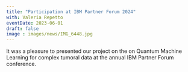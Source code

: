 ```yaml
---
title: "Participation at IBM Partner Forum 2024"
with: Valeria Repetto
eventDate: 2023-06-01
draft: false
image : images/news/IMG_6448.jpg
---
```


It was a pleasure to presented our project on the on Quantum Machine Learning for complex tumoral data at the annual IBM Partner Forum conference.
